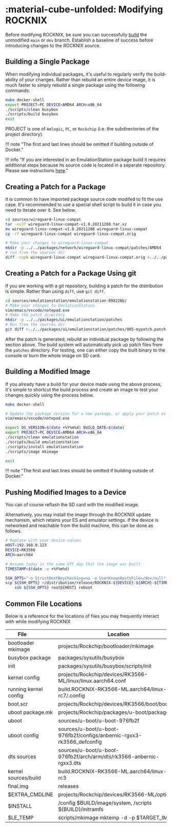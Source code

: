 # :material-cube-unfolded: Modifying ROCKNIX

Before modifying ROCKNIX, be sure you can successfully [build](build.md) the unmodified `main` or `dev` branch.  Establish a baseline of success before introducing changes to the ROCKNIX source.

## Building a Single Package

When modifying individual packages, it's useful to regularly verify the build-ability of your changes.  Rather than rebuild an entire device image, it is much faster to simply rebuild a single package using the following commands:

``` bash linenums="1"
make docker-shell
export PROJECT=PC DEVICE=AMD64 ARCH=x86_64
./scripts/clean busybox
./scripts/build busybox
exit
```

PROJECT is one of `Amlogic`, `PC`, or `Rockchip` (i.e. the subdirectories of the project directory).

!!! note "The first and last lines should be omitted if building outside of Docker."

!!! info "If you are interested in an EmulationStation package build it requires additional steps because its source code is located in a separate repository.  Please see instructions [here](https://github.com/ROCKNIX/distribution/blob/main/packages/ui/emulationstation/package.mk#L39)."

## Creating a Patch for a Package

It is common to have imported package source code modifed to fit the use case. It's recommended to use a special shell script to build it in case you need to iterate over it. See below.

``` bash linenums="1"
cd sources/wireguard-linux-compat
tar -xvJf wireguard-linux-compat-v1.0.20211208.tar.xz
mv wireguard-linux-compat-v1.0.20211208 wireguard-linux-compat
cp -rf wireguard-linux-compat wireguard-linux-compat.orig

# Make your changes to wireguard-linux-compat
mkdir -p ../../packages/network/wireguard-linux-compat/patches/AMD64
# run from the sources dir
diff -rupN wireguard-linux-compat wireguard-linux-compat.orig >../../packages/network/wireguard-linux-compat/patches/AMD64/mychanges.patch
```

## Creating a Patch for a Package Using git

If you are working with a git repository, building a patch for the distribution is simple.  Rather than using `diff`, use `git diff`.

``` bash linenums="1"
cd sources/emulationstation/emulationstation-098226b/
# Make your changes to EmulationStation
vim/emacs/vscode/notepad.exe
# Make the patch directory
mkdir -p ../../packages/ui/emulationstation/patches
# Run from the sources dir
git diff >../../packages/ui/emulationstation/patches/005-mypatch.patch
```

After the patch is generated, rebuild an individual package by following the section above. The build system will automatically pick up patch files from the `patches` directory. For testing, one can either copy the built binary to the console or burn the whole image on SD card.

## Building a Modified Image

If you already have a build for your device made using the above process, it's simple to shortcut the build process and create an image to test your changes quickly using the process below.

``` bash linenums="1"
make docker-shell

# Update the package version for a new package, or apply your patch as above.
vim/emacs/vscode/notepad.exe

export OS_VERSION=$(date +%Y%m%d) BUILD_DATE=$(date)
export PROJECT=PC DEVICE=AMD64 ARCH=x86_64
./scripts/clean emulationstation
./scripts/build emulationstation
./scripts/install emulationstation
./scripts/image mkimage

exit
```

!!! note "The first and last lines should be omitted if building outside of Docker."

## Pushing Modified Images to a Device

You can of course reflash the SD card with the modified image.

Alternatively, you may install the image through the ROCKNIX update mechanism, which retains your ES and emulator settings.  If the device is networked and reachable from the build machine, this can be done as follows.

``` bash linenums="1"
# Replace with your device values
HOST=192.168.0.123
DEVICE=RK3566
ARCH=aarch64

# Assume today is the same UTC day that the image was built
TIMESTAMP=$(date -u +%Y%m%d)

SSH_OPTS="-o StrictHostKeyChecking=no -o UserKnownHostsFile=/dev/null"
scp ${SSH_OPTS} ~/distribution/release/ROCKNIX-${DEVICE}.${ARCH}-${TIMESTAMP}.tar root@${HOST}:~/.update && \
    ssh ${SSH_OPTS} root@{HOST} reboot
```

## Common File Locations

Below is a reference for the locations of files you may frequently interact with while modifying ROCKNIX

| File &nbsp;&nbsp;&nbsp;&nbsp;&nbsp;&nbsp;&nbsp;&nbsp;&nbsp;&nbsp;&nbsp; | Location | Description |
| -- | -- | -- |
| bootloader mkimage | projects/Rockchip/bootloader/mkimage |  |
| busybox package | packages/sysutils/busybox |  |
| init | packages/sysutils/busybox/scripts/init |  |
| kernel config | projects/Rockchip/devices/RK3566-ML/linux/linux.aarch64.conf |  |
| running kernel config | build.ROCKNIX-RK3566-ML.aarch64/linux-6.5-rc7/.config |  |
| boot.scr | projects/Rockchip/devices/RK3566/boot/boot.scr |  |
| uboot package.mk | projects/Rockchip/packages/u-boot/package.mk |  |
| uboot | sources/u-boot/u-boot-976fb2f |  |
| uboot config | sources/u-boot/u-boot-976fb2f/configs/anbernic-rgxx3-rk3566_defconfig |  |
| dts sources | sources/u-boot/u-boot-976fb2f/arch/arm/dts/rk3566-anbernic-rgxx3.dts |  |
| kernel sources/build | build.ROCKNIX-RK3566-ML.aarch64/linux-6.6-rc3 |  |
| final.img | releases |  |
| $EXTRA_CMDLINE | projects/Rockchip/devices/RK3566-ML/options |  |
| $INSTALL | /config $BUILD/image/system, /scripts ${BUILD}/initramfs |  |
| $LE_TEMP | scripts/mkimage mktemp -d -p $TARGET_IMG |  |